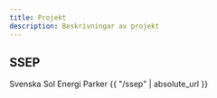 ```yaml
---
title: Projekt
description: Beskrivningar av projekt
---
```


## SSEP
Svenska Sol Energi Parker
{{ "/ssep" | absolute_url }}
